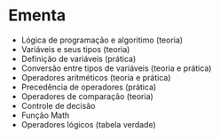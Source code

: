 # Ementa

- Lógica de programação e algoritimo (teoria)
- Variáveis e seus tipos (teoria)
- Definição de variáveis (prática)
- Conversão entre tipos de variáveis (teoria e prática)
- Operadores aritméticos (teoria e prática)
- Precedência de operadores (prática)
- Operadores de comparação (teoria)
- Controle de decisão
- Função Math
- Operadores lógicos (tabela verdade)
